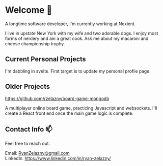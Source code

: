 # Welcome 👋

A longtime software developer, I'm currently working at Nexient.

I live in upstate New York with my wife and two adorable dogs. I enjoy most forms of nerdery and am a great cook. Ask me about my macaroni and cheese championship trophy.

## Current Personal Projects
I'm dabbling in svelte. First target is to update my personal profile page.

## Older Projects
https://github.com/rzelazny/board-game-mongodb

A multiplayer online board game, practicing Javascript and websockets. I'll create a React front end once the main game logic is complete.

## Contact Info 📫
Feel free to reach out.
 
 Email: RyanZelazny@gmail.com  
 LinkedIn: https://www.linkedin.com/in/ryan-zelazny/
